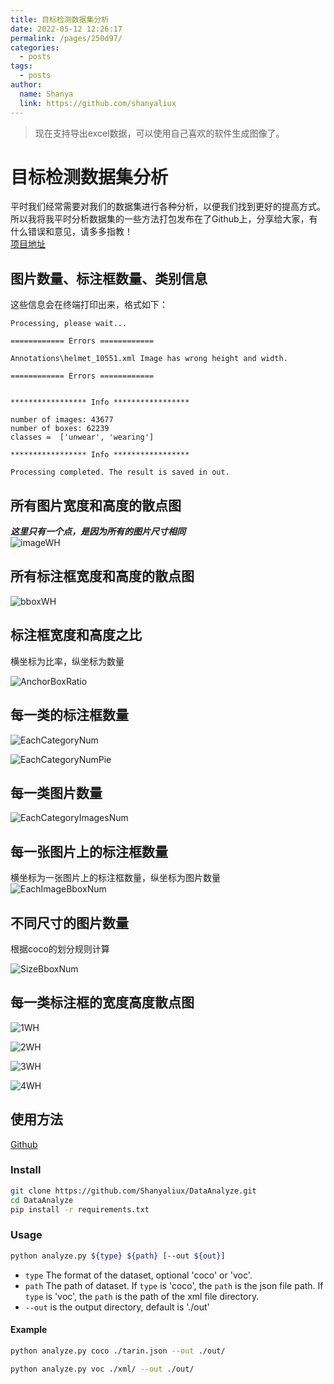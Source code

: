 ```yaml
---
title: 目标检测数据集分析
date: 2022-05-12 12:26:17
permalink: /pages/250d97/
categories:
  - posts
tags:
  - posts
author: 
  name: Shanya
  link: https://github.com/shanyaliux
---
```


> 现在支持导出excel数据，可以使用自己喜欢的软件生成图像了。

# 目标检测数据集分析
平时我们经常需要对我们的数据集进行各种分析，以便我们找到更好的提高方式。所以我将我平时分析数据集的一些方法打包发布在了Github上，分享给大家，有什么错误和意见，请多多指教！  
[项目地址](https://github.com/Shanyaliux/DataAnalyze)

## 图片数量、标注框数量、类别信息
这些信息会在终端打印出来，格式如下：
```
Processing, please wait...

============ Errors ============

Annotations\helmet_10551.xml Image has wrong height and width.

============ Errors ============


***************** Info *****************

number of images: 43677
number of boxes: 62239
classes =  ['unwear', 'wearing']

***************** Info *****************

Processing completed. The result is saved in out.
```

## 所有图片宽度和高度的散点图
***这里只有一个点，是因为所有的图片尺寸相同***  
![imageWH](https://cdn.jsdelivr.net/gh/Shanyaliux/PicBed/img/imageWH.png)

## 所有标注框宽度和高度的散点图
![bboxWH](https://cdn.jsdelivr.net/gh/Shanyaliux/PicBed/img/bboxWH.png)
## 标注框宽度和高度之比
横坐标为比率，纵坐标为数量  

![AnchorBoxRatio](https://cdn.jsdelivr.net/gh/Shanyaliux/PicBed/img/AnchorBoxRatio.png)

## 每一类的标注框数量
![EachCategoryNum](https://cdn.jsdelivr.net/gh/Shanyaliux/PicBed/img/EachCategoryNum.png)

![EachCategoryNumPie](https://cdn.jsdelivr.net/gh/Shanyaliux/PicBed/img/EachCategoryNumPie.png)

## 每一类图片数量
![EachCategoryImagesNum](https://cdn.jsdelivr.net/gh/Shanyaliux/PicBed/img/EachCategoryImagesNum.png)
## 每一张图片上的标注框数量
横坐标为一张图片上的标注框数量，纵坐标为图片数量  
![EachImageBboxNum](https://cdn.jsdelivr.net/gh/Shanyaliux/PicBed/img/EachImageBboxNum.png)

## 不同尺寸的图片数量
根据coco的划分规则计算

![SizeBboxNum](https://cdn.jsdelivr.net/gh/Shanyaliux/PicBed/img/SizeBboxNum.png)
## 每一类标注框的宽度高度散点图
![1WH](https://cdn.jsdelivr.net/gh/Shanyaliux/PicBed/img/1WH.png)

![2WH](https://cdn.jsdelivr.net/gh/Shanyaliux/PicBed/img/2WH.png)

![3WH](https://cdn.jsdelivr.net/gh/Shanyaliux/PicBed/img/3WH.png)

![4WH](https://cdn.jsdelivr.net/gh/Shanyaliux/PicBed/img/4WH.png)

## 使用方法
[Github](https://github.com/Shanyaliux/DataAnalyze)
### Install

```bash
git clone https://github.com/Shanyaliux/DataAnalyze.git
cd DataAnalyze
pip install -r requirements.txt
```

### Usage

```bash
python analyze.py ${type} ${path} [--out ${out}]
```
- `type` The format of the dataset, optional 'coco' or 'voc'. 
- `path` The path of dataset.
If `type` is 'coco', the `path` is the json file path. 
If `type` is 'voc', the `path` is the path of the xml file directory.  
- `--out` is the output directory, default is './out'

#### Example
```bash
python analyze.py coco ./tarin.json --out ./out/
```

```bash
python analyze.py voc ./xml/ --out ./out/
```

